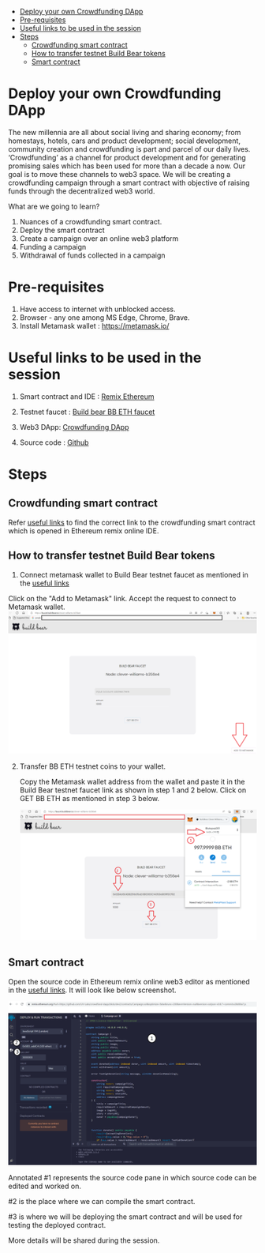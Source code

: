 - [Deploy your own Crowdfunding DApp](#deploy-your-own-crowdfunding-dapp)
- [Pre-requisites](#pre-requisites)
- [Useful links to be used in the session](#useful-links-to-be-used-in-the-session)
- [Steps](#steps)
  - [Crowdfunding smart contract](#crowdfunding-smart-contract)
  - [How to transfer testnet Build Bear tokens](#how-to-transfer-testnet-build-bear-tokens)
  - [Smart contract](#smart-contract)

# Deploy your own Crowdfunding DApp
The new millennia are all about social living and sharing economy; from homestays, hotels, cars and product development; social development, community creation and crowdfunding is part and parcel of our daily lives. ‘Crowdfunding’ as a channel for product development and for generating promising sales which has been used for more than a decade a now. Our goal is to move these channels to web3 space. We will be creating a crowdfunding campaign through a smart contract with objective of raising funds through the decentralized web3 world.  

What are we going to learn?
1.	Nuances of a crowdfunding smart contract. 
2.	Deploy the smart contract 
3.	Create a campaign over an online web3 platform 
4.	Funding a campaign 
5.	Withdrawal of funds collected in a campaign 


# Pre-requisites

1. Have access to internet with unblocked access. 
2. Browser - any one among MS Edge, Chrome, Brave. 
3. Install Metamask wallet : https://metamask.io/


# Useful links to be used in the session

1. Smart contract and IDE : [Remix Ethereum](https://remix.ethereum.org/#url=https://github.com/UV-Labs/crowdfund-dapp/blob/dev2/contracts/Campaign.sol&optimize=false&runs=200&evmVersion=null&version=soljson-v0.8.7+commit.e28d00a7.js)

2. Testnet faucet : [Build bear BB ETH faucet](https://faucet.buildbear.io/clever-williams-b356e4)

3. Web3 DApp: [Crowdfunding DApp](https://crowd-fund-dapp.netlify.app/)

4. Source code : [Github](https://github.com/UV-Labs/crowdfund-dapp/tree/dev2/contracts)
   
# Steps

## Crowdfunding smart contract 

Refer [useful links](#useful-links-to-be-used-in-the-session) to find the correct link to the crowdfunding smart contract which is opened in Ethereum remix online IDE.

## How to transfer testnet Build Bear tokens

1. Connect metamask wallet to Build Bear testnet faucet as mentioned in the [useful links](#useful-links-to-be-used-in-the-session)

Click on the "Add to Metamask" link. Accept the request to connect to Metamask wallet.
![](/assets/BuildBear_connect.png)

2. Transfer BB ETH testnet coins to your wallet.
   
   Copy the Metamask wallet address from the wallet and paste it in the Build Bear testnet faucet link as shown in step 1 and 2 below.
   Click on GET BB ETH as mentioned in step 3 below.

   ![](/assets/BuildBear_transfer.png)

## Smart contract 

Open the source code in Ethereum remix online web3 editor as mentioned in the [useful links](#useful-links-to-be-used-in-the-session). It will look like below screenshot. 

![](/assets/Remix_ethereum.png)

Annotated #1 represents the source code pane in which source code can be edited and worked on.

#2 is the place where we can compile the smart contract.

#3 is where we will be deploying the smart contract and will be used for testing the deployed contract.

More details will be shared during the session.